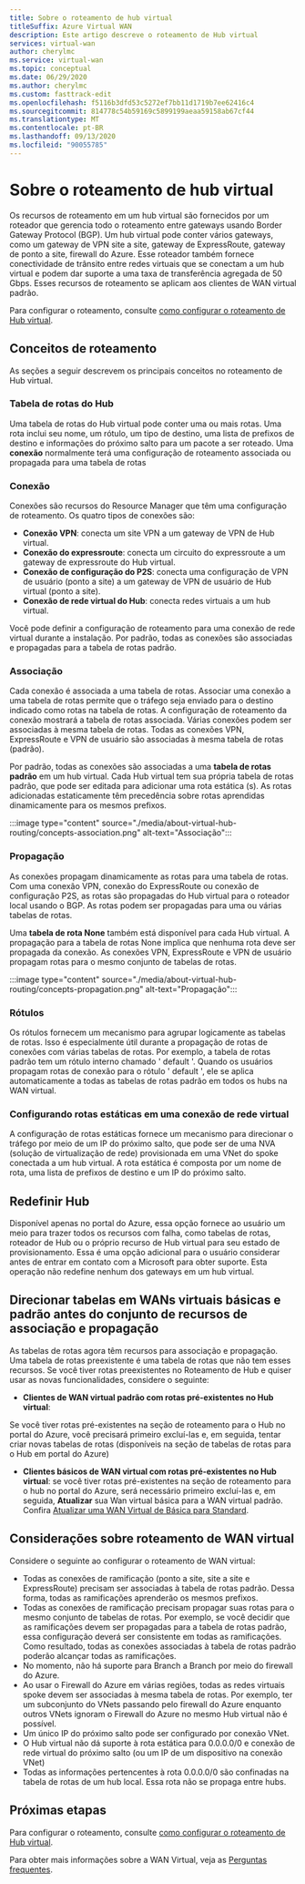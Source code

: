 ```yaml
---
title: Sobre o roteamento de hub virtual
titleSuffix: Azure Virtual WAN
description: Este artigo descreve o roteamento de Hub virtual
services: virtual-wan
author: cherylmc
ms.service: virtual-wan
ms.topic: conceptual
ms.date: 06/29/2020
ms.author: cherylmc
ms.custom: fasttrack-edit
ms.openlocfilehash: f5116b3dfd53c5272ef7bb11d1719b7ee62416c4
ms.sourcegitcommit: 814778c54b59169c5899199aeaa59158ab67cf44
ms.translationtype: MT
ms.contentlocale: pt-BR
ms.lasthandoff: 09/13/2020
ms.locfileid: "90055785"
---
```

# <a name="about-virtual-hub-routing"></a>Sobre o roteamento de hub virtual

Os recursos de roteamento em um hub virtual são fornecidos por um roteador que gerencia todo o roteamento entre gateways usando Border Gateway Protocol (BGP). Um hub virtual pode conter vários gateways, como um gateway de VPN site a site, gateway de ExpressRoute, gateway de ponto a site, firewall do Azure. Esse roteador também fornece conectividade de trânsito entre redes virtuais que se conectam a um hub virtual e podem dar suporte a uma taxa de transferência agregada de 50 Gbps. Esses recursos de roteamento se aplicam aos clientes de WAN virtual padrão. 

Para configurar o roteamento, consulte [como configurar o roteamento de Hub virtual](how-to-virtual-hub-routing.md).

## <a name="routing-concepts"></a><a name="concepts"></a>Conceitos de roteamento

As seções a seguir descrevem os principais conceitos no roteamento de Hub virtual.

### <a name="hub-route-table"></a><a name="hub-route"></a>Tabela de rotas do Hub

Uma tabela de rotas do Hub virtual pode conter uma ou mais rotas. Uma rota inclui seu nome, um rótulo, um tipo de destino, uma lista de prefixos de destino e informações do próximo salto para um pacote a ser roteado. Uma **conexão** normalmente terá uma configuração de roteamento associada ou propagada para uma tabela de rotas

### <a name="connection"></a><a name="connection"></a>Conexão

Conexões são recursos do Resource Manager que têm uma configuração de roteamento. Os quatro tipos de conexões são:

* **Conexão VPN**: conecta um site VPN a um gateway de VPN de Hub virtual.
* **Conexão do expressroute**: conecta um circuito do expressroute a um gateway de expressroute do Hub virtual.
* **Conexão de configuração do P2S**: conecta uma configuração de VPN de usuário (ponto a site) a um gateway de VPN de usuário de Hub virtual (ponto a site).
* **Conexão de rede virtual do Hub**: conecta redes virtuais a um hub virtual.

Você pode definir a configuração de roteamento para uma conexão de rede virtual durante a instalação. Por padrão, todas as conexões são associadas e propagadas para a tabela de rotas padrão.

### <a name="association"></a><a name="association"></a>Associação

Cada conexão é associada a uma tabela de rotas. Associar uma conexão a uma tabela de rotas permite que o tráfego seja enviado para o destino indicado como rotas na tabela de rotas. A configuração de roteamento da conexão mostrará a tabela de rotas associada.  Várias conexões podem ser associadas à mesma tabela de rotas. Todas as conexões VPN, ExpressRoute e VPN de usuário são associadas à mesma tabela de rotas (padrão).

Por padrão, todas as conexões são associadas a uma **tabela de rotas padrão** em um hub virtual. Cada Hub virtual tem sua própria tabela de rotas padrão, que pode ser editada para adicionar uma rota estática (s). As rotas adicionadas estaticamente têm precedência sobre rotas aprendidas dinamicamente para os mesmos prefixos.

:::image type="content" source="./media/about-virtual-hub-routing/concepts-association.png" alt-text="Associação":::

### <a name="propagation"></a><a name="propagation"></a>Propagação

As conexões propagam dinamicamente as rotas para uma tabela de rotas. Com uma conexão VPN, conexão do ExpressRoute ou conexão de configuração P2S, as rotas são propagadas do Hub virtual para o roteador local usando o BGP. As rotas podem ser propagadas para uma ou várias tabelas de rotas.

Uma **tabela de rota None** também está disponível para cada Hub virtual. A propagação para a tabela de rotas None implica que nenhuma rota deve ser propagada da conexão. As conexões VPN, ExpressRoute e VPN de usuário propagam rotas para o mesmo conjunto de tabelas de rotas.

:::image type="content" source="./media/about-virtual-hub-routing/concepts-propagation.png" alt-text="Propagação":::

### <a name="labels"></a><a name="static"></a>Rótulos
Os rótulos fornecem um mecanismo para agrupar logicamente as tabelas de rotas. Isso é especialmente útil durante a propagação de rotas de conexões com várias tabelas de rotas. Por exemplo, a tabela de rotas padrão tem um rótulo interno chamado ' default '. Quando os usuários propagam rotas de conexão para o rótulo ' default ', ele se aplica automaticamente a todas as tabelas de rotas padrão em todos os hubs na WAN virtual. 

### <a name="configuring-static-routes-in-a-virtual-network-connection"></a><a name="static"></a>Configurando rotas estáticas em uma conexão de rede virtual

A configuração de rotas estáticas fornece um mecanismo para direcionar o tráfego por meio de um IP do próximo salto, que pode ser de uma NVA (solução de virtualização de rede) provisionada em uma VNet do spoke conectada a um hub virtual. A rota estática é composta por um nome de rota, uma lista de prefixos de destino e um IP do próximo salto.

## <a name="reset-hub"></a><a name="route"></a>Redefinir Hub
Disponível apenas no portal do Azure, essa opção fornece ao usuário um meio para trazer todos os recursos com falha, como tabelas de rotas, roteador de Hub ou o próprio recurso de Hub virtual para seu estado de provisionamento. Essa é uma opção adicional para o usuário considerar antes de entrar em contato com a Microsoft para obter suporte. Esta operação não redefine nenhum dos gateways em um hub virtual. 

## <a name="route-tables-in-basic-and-standard-virtual-wans-prior-to-the-feature-set-of-association-and-propagation"></a><a name="route"></a>Direcionar tabelas em WANs virtuais básicas e padrão antes do conjunto de recursos de associação e propagação

As tabelas de rotas agora têm recursos para associação e propagação. Uma tabela de rotas preexistente é uma tabela de rotas que não tem esses recursos. Se você tiver rotas preexistentes no Roteamento de Hub e quiser usar as novas funcionalidades, considere o seguinte:

* **Clientes de WAN virtual padrão com rotas pré-existentes no Hub virtual**:

Se você tiver rotas pré-existentes na seção de roteamento para o Hub no portal do Azure, você precisará primeiro excluí-las e, em seguida, tentar criar novas tabelas de rotas (disponíveis na seção de tabelas de rotas para o Hub em portal do Azure)

* **Clientes básicos de WAN virtual com rotas pré-existentes no Hub virtual**: se você tiver rotas pré-existentes na seção de roteamento para o hub no portal do Azure, será necessário primeiro excluí-las e, em seguida, **Atualizar** sua Wan virtual básica para a WAN virtual padrão. Confira [Atualizar uma WAN Virtual de Básica para Standard](upgrade-virtual-wan.md).

## <a name="virtual-wan-routing-considerations"></a><a name="considerations"></a>Considerações sobre roteamento de WAN virtual

Considere o seguinte ao configurar o roteamento de WAN virtual:

* Todas as conexões de ramificação (ponto a site, site a site e ExpressRoute) precisam ser associadas à tabela de rotas padrão. Dessa forma, todas as ramificações aprenderão os mesmos prefixos.
* Todas as conexões de ramificação precisam propagar suas rotas para o mesmo conjunto de tabelas de rotas. Por exemplo, se você decidir que as ramificações devem ser propagadas para a tabela de rotas padrão, essa configuração deverá ser consistente em todas as ramificações. Como resultado, todas as conexões associadas à tabela de rotas padrão poderão alcançar todas as ramificações.
* No momento, não há suporte para Branch a Branch por meio do firewall do Azure.
* Ao usar o Firewall do Azure em várias regiões, todas as redes virtuais spoke devem ser associadas à mesma tabela de rotas. Por exemplo, ter um subconjunto do VNets passando pelo firewall do Azure enquanto outros VNets ignoram o Firewall do Azure no mesmo Hub virtual não é possível.
* Um único IP do próximo salto pode ser configurado por conexão VNet.
* O Hub virtual não dá suporte à rota estática para 0.0.0.0/0 e conexão de rede virtual do próximo salto (ou um IP de um dispositivo na conexão VNet)
* Todas as informações pertencentes à rota 0.0.0.0/0 são confinadas na tabela de rotas de um hub local. Essa rota não se propaga entre hubs.

## <a name="next-steps"></a>Próximas etapas

Para configurar o roteamento, consulte [como configurar o roteamento de Hub virtual](how-to-virtual-hub-routing.md).

Para obter mais informações sobre a WAN Virtual, veja as [Perguntas frequentes](virtual-wan-faq.md).
